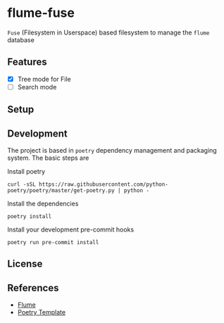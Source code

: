 # flume-fuse
`Fuse` (Filesystem in Userspace) based filesystem to manage the `flume` database

## Features
* [x] Tree mode for File
* [ ] Search mode

## Setup
## Development
The project is based in `poetry` dependency management and packaging system. The basic steps are

Install poetry
```
curl -sSL https://raw.githubusercontent.com/python-poetry/poetry/master/get-poetry.py | python -
```

Install the dependencies
```
poetry install
```

Install your development pre-commit hooks
```
poetry run pre-commit install
```

## License
## References
* [Flume](https://github.com/turran/flume)
* [Poetry Template](https://github.com/yunojuno/poetry-template)
